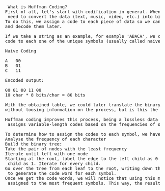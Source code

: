 <pre> What is Huffman Coding?
First of all, let's start with codification in general. When we transmit information,
 need to convert the data (text, music, video, etc.) into binary code.
To do this, we assign a code to each piece of data so we can distinguish them, 
and decode them later.

If we take a string as an example, for example 'ABACA', we could assign a same-length 
code to each one of the unique symbols (usually called naive coding).

Naive Coding

A	00
B	01
C	11

Encoded output:

00 01 00 11 00
10 char * 8 bits/char = 80 bits

With the obtained table, we could later translate the binary codes back to the text 
without loosing information on the process, but is this the best way to do this?

Huffman coding improves this process, being a lossless data compression algorithm that
 assigns variable-length codes based on the frequencies of our input characters.

To determine how to assign the codes to each symbol, we have to take the following steps:
Analyse the frequency of each character
Build the binary tree:
Take the pair of nodes with the least frequency
Iterate until left with one node
Starting at the root, label the edge to the left child as 0 and the edge to the right
 child as 1. Iterate for every child.
Go over the tree from each leaf to the root, writing down the labeled binary numbers,
 to generate the code word for each symbol.
Once we get the code words, we will notice that using this method, shorter words are
 assigned to the most frequent symbols. This way, the resulted encoded string is shorter!
</pre>
